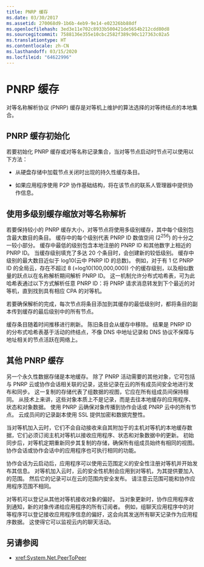 ```yaml
---
title: PNRP 缓存
ms.date: 03/30/2017
ms.assetid: 270068d9-1b6b-4eb9-9e14-e02326bb88df
ms.openlocfilehash: 3ed3e11e702c8933b500421de5654b212cdd80d8
ms.sourcegitcommit: 7588136e355e10cbc2582f389c90c127363c02a5
ms.translationtype: HT
ms.contentlocale: zh-CN
ms.lasthandoff: 03/15/2020
ms.locfileid: "64622996"
---
```

# <a name="pnrp-caches"></a>PNRP 缓存
对等名称解析协议 (PNRP) 缓存是对等机上维护的算法选择的对等终结点的本地集合。  
  
## <a name="pnrp-cache-initialization"></a>PNRP 缓存初始化  
 若要初始化 PNRP 缓存或对等名称记录集合，当对等节点启动时节点可以使用以下方法：  
  
- 从硬盘存储中加载节点关闭时出现的持久性缓存条目。  
  
- 如果应用程序使用 P2P 协作基础结构，将在该节点的联系人管理器中提供协作信息。  
  
## <a name="scaling-peer-name-resolution-with-a-multi-level-cache"></a>使用多级别缓存缩放对等名称解析  
 若要保持较小的 PNRP 缓存大小，对等节点将使用多级别缓存，其中每个级别包含最大数目的条目。 缓存中的每个级别代表 PNRP ID 数值空间 (2<sup>256</sup>) 的十分之一较小部分。 缓存中最低的级别包含本地注册的 PNRP ID 和其他数字上相近的 PNRP ID。 当缓存级别填充了多达 20 个条目时，会创建新的较低级别。 缓存中级别的最大数目近似于 log10(云中 PNRP ID 的总数)。 例如，对于有 1 亿 PNRP ID 的全局云，存在不超过 8 (=log10(100,000,000)) 个的缓存级别，以及相似数量的跃点以在名称解析期间解析 PNRP ID。 这一机制允许分布式哈希表，可为此哈希表通过以下方式解析任意 PNRP ID：将 PNRP 请求消息转发到下个最近的对等机，直到找到具有相应 CPA 的对等机。  
  
 若要确保解析的完成，每次节点将条目添加到其缓存的最低级别时，都将条目的副本传到缓存的最后级别中的所有节点。  
  
 缓存条目随着时间推移进行刷新。 陈旧条目会从缓存中移除。 结果是 PNRP ID 的分布式哈希表基于活动的终结点，不像 DNS 中地址记录和 DNS 协议不保障与地址相关的节点活跃在网络上。  
  
## <a name="other-pnrp-caches"></a>其他 PNRP 缓存  
 另一个永久性数据存储是本地缓存。  除了 PNRP 活动需要的其他对象，它可包括与 PNRP 云或协作会话相关联的记录，这些记录在云的所有成员间安全地进行发布和同步。 这一复制的存储代表了组数据的视图，它应在所有组成员间保持相同。 从技术上来讲，这些对象本质上不是记录，而是去往本地缓存的应用程序、状态和对象数据。 使用 PNRP 云确保对象传播到协作会话或 PNRP 云中的所有节点。  云成员间的记录副本使用 SSL 提供加密和数据完整性。  
  
 当对等机加入云时，它们不会自动接收来自其附加于的主机对等机的本地缓存数据，它们必须订阅主机对等机以接收应用程序、状态和对象数据中的更新。 初始同步后，对等机定期重新同步其复制的存储，确保所有组成员始终有相同的视图。  协作会话或协作会话中的应用程序也可执行相同的功能。  
  
 协作会话为云启动后，应用程序可以使用云范围定义的安全性注册对等机并开始发布其信息。 对等机加入云时，云的安全性机制会应用到对等机，为其提供要加入的范围。  然后它的记录可以在云的范围内安全发布。 请注意云范围可能和协作应用程序范围不相同。  
  
 对等机可以登记从其他对等机接收对象的偏好。 当对象更新时，协作应用程序收到通知，新的对象传递给应用程序的所有订阅者。 例如，组聊天应用程序中的对等程序可以登记接收应用程序信息的偏好，这会向其发送所有聊天记录作为应用程序数据。  这使得它可以监视云内的聊天活动。  
  
## <a name="see-also"></a>另请参阅

- <xref:System.Net.PeerToPeer>
